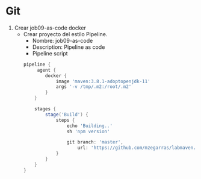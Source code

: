 # Git

1. Crear job09-as-code docker
    * Crear proyecto del estilo Pipeline.
        * Nombre: job09-as-code
        * Description: Pipeline as code
        * Pipeline script
        ```Groovy         
        pipeline {
             agent {
                docker {
                    image 'maven:3.8.1-adoptopenjdk-11'
                    args '-v /tmp/.m2:/root/.m2'
                }
            }

            stages {
                stage('Build') {
                    steps {
                        echo 'Building..'
                        sh 'npm version'

                        git branch: 'master',
                            url: 'https://github.com/mzegarras/labmaven.git'
                    }
                }
            }
        }
        ```

